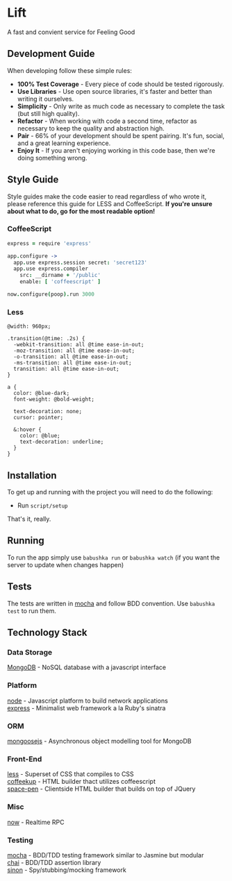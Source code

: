 # Lift

A fast and convient service for Feeling Good

## Development Guide

When developing follow these simple rules:

 * **100% Test Coverage** - Every piece of code should be tested rigorously.
 * **Use Libraries** - Use open source libraries, it's faster and better than writing it ourselves.
 * **Simplicity** - Only write as much code as necessary to complete the task (but still high quality).
 * **Refactor** - When working with code a second time, refactor as necessary to keep the quality and abstraction high.
 * **Pair** - 66% of your development should be spent pairing. It's fun, social, and a great learning experience.
 * **Enjoy It** - If you aren't enjoying working in this code base, then we're doing something wrong.

## Style Guide

Style guides make the code easier to read regardless of who wrote it, please reference this guide for LESS and CoffeeScript. **If you're unsure about what to do, go for the most readable option!**

### CoffeeScript

```coffeescript
express = require 'express'

app.configure ->
  app.use express.session secret: 'secret123'
  app.use express.compiler
    src: __dirname + '/public'
    enable: [ 'coffeescript' ]

now.configure(poop).run 3000
```

### Less

```less
@width: 960px;

.transition(@time: .2s) {
  -webkit-transition: all @time ease-in-out;
  -moz-transition: all @time ease-in-out;
  -o-transition: all @time ease-in-out;
  -ms-transition: all @time ease-in-out;
  transition: all @time ease-in-out;
}

a {
  color: @blue-dark;
  font-weight: @bold-weight;

  text-decoration: none;
  cursor: pointer;

  &:hover {
    color: @blue;
    text-decoration: underline;
  }
}
```

## Installation

To get up and running with the project you will need to do the following:

 * Run `script/setup`

That's it, really.

## Running

To run the app simply use `babushka run` or `babushka watch` (if you want the server to update when changes happen)

## Tests

The tests are written in [mocha](http://visionmedia.github.com/mocha/) and follow BDD convention. Use `babushka test` to run them.

## Technology Stack

### Data Storage

[MongoDB](http://www.mongodb.org/) - NoSQL database with a javascript interface

### Platform

[node](http://www.nodejs.org) - Javascript platform to build network applications  
[express](http://www.expressjs.com) - Minimalist web framework a la Ruby's sinatra

### ORM

[mongoosejs](http://mongoosejs.com/) - Asynchronous object modelling tool for MongoDB 

### Front-End

[less](http://http://lesscss.org/) - Superset of CSS that compiles to CSS  
[coffeekup](http://http://coffeekup.org/) - HTML builder thact utilizes coffeescript  
[space-pen](https://github.com/BamPowLabs/space-pen) - Clientside HTML builder that builds on top of JQuery

### Misc

[now](http://nowjs.com/) - Realtime RPC

### Testing

[mocha](http://visionmedia.github.com/mocha/) - BDD/TDD testing framework similar to Jasmine but modular  
[chai](http://chaijs.com/) - BDD/TDD assertion library  
[sinon](http://sinonjs.org/) - Spy/stubbing/mocking framework
